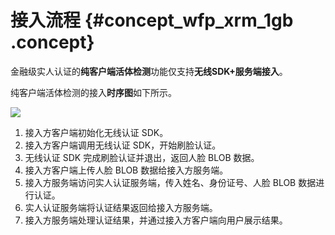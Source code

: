 # 接入流程 {#concept_wfp_xrm_1gb .concept}

金融级实人认证的**纯客户端活体检测**功能仅支持**无线SDK+服务端接入**。

纯客户端活体检测的接入**时序图**如下所示。

![](http://static-aliyun-doc.oss-cn-hangzhou.aliyuncs.com/assets/img/77353/154409055133801_zh-CN.png)

1.  接入方客户端初始化无线认证 SDK。
2.  接入方客户端调用无线认证 SDK，开始刷脸认证。
3.  无线认证 SDK 完成刷脸认证并退出，返回人脸 BLOB 数据。
4.  接入方客户端上传人脸 BLOB 数据给接入方服务端。
5.  接入方服务端访问实人认证服务端，传入姓名、身份证号、人脸 BLOB 数据进行认证。
6.  实人认证服务端将认证结果返回给接入方服务端。
7.  接入方服务端处理认证结果，并通过接入方客户端向用户展示结果。

